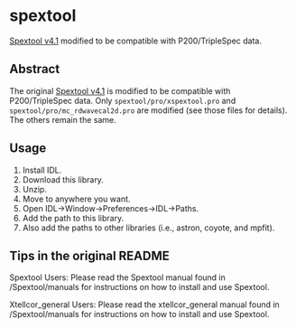 # spextool
[Spextool v4.1](http://irtfweb.ifa.hawaii.edu/~spex/observer/) modified to be compatible with P200/TripleSpec data.

## Abstract

The original [Spextool v4.1](http://irtfweb.ifa.hawaii.edu/~spex/observer/) is modified to be compatible with P200/TripleSpec data. Only `spextool/pro/xspextool.pro` and `spextool/pro/mc_rdwavecal2d.pro` are modified (see those files for details). The others remain the same.

## Usage

1. Install IDL.
2. Download this library.
3. Unzip.
4. Move to anywhere you want. 
5. Open IDL->Window->Preferences->IDL->Paths.
6. Add the path to this library.
4. Also add the paths to other libraries (i.e., astron, coyote, and mpfit).

## Tips in the original README

Spextool Users:  Please read the Spextool manual found in /Spextool/manuals for instructions on how to install and use Spextool.

Xtellcor_general Users:  Please read the xtellcor_general manual found in /Spextool/manuals for instructions on how to install and use Spextool.